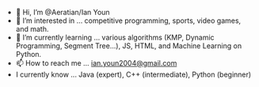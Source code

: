 - 👋 Hi, I’m @Aeratian/Ian Youn
- 👀 I’m interested in ... competitive programming, sports, video games, and math.
- 🌱 I’m currently learning ... various algorithms (KMP, Dynamic Programming, Segment Tree...), JS, HTML, and Machine Learning on Python.
- 📫 How to reach me ... ian.youn2004@gmail.com
- I currently know ... Java (expert), C++ (intermediate), Python (beginner)

<!---
Aeratian/Aeratian is a ✨ special ✨ repository because its `README.md` (this file) appears on your GitHub profile.
You can click the Preview link to take a look at your changes.
--->
